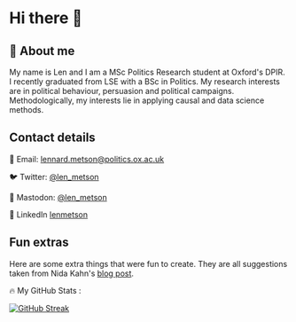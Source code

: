 # Hi there 👋

## 👨 About me  

My name is Len and I am a MSc Politics Research student at Oxford's DPIR. I recently graduated from LSE with a BSc in Politics. My research interests are in political behaviour, persuasion and political campaigns. Methodologically, my interests lie in applying causal and data science methods.

## Contact details 

📧 Email: lennard.metson@politics.ox.ac.uk

🐦 Twitter: [@len_metson](twitter.com/len_metson)

🐘 Mastodon: [@len_metson](https://mastodon.online/@len_metson)

🔗 LinkedIn [lenmetson](https://www.linkedin.com/in/lenmetson/)

## Fun extras 

Here are some extra things that were fun to create. They are all suggestions taken from Nida Kahn's [blog post](https://www.sitepoint.com/github-profile-readme/).

🔥 My GitHub Stats :

[![GitHub Streak](http://github-readme-streak-stats.herokuapp.com?user=lenmetson)](https://git.io/streak-stats)


